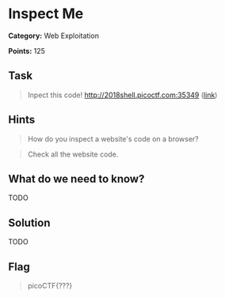 # Inspect Me

**Category:** Web Exploitation

**Points:** 125

## Task

> Inpect this code! http://2018shell.picoctf.com:35349 ([link](http://2018shell.picoctf.com:35349)) 


## Hints

> How do you inspect a website's code on a browser?

> Check all the website code.


## What do we need to know?

TODO

## Solution

TODO

## Flag

> picoCTF{???}
